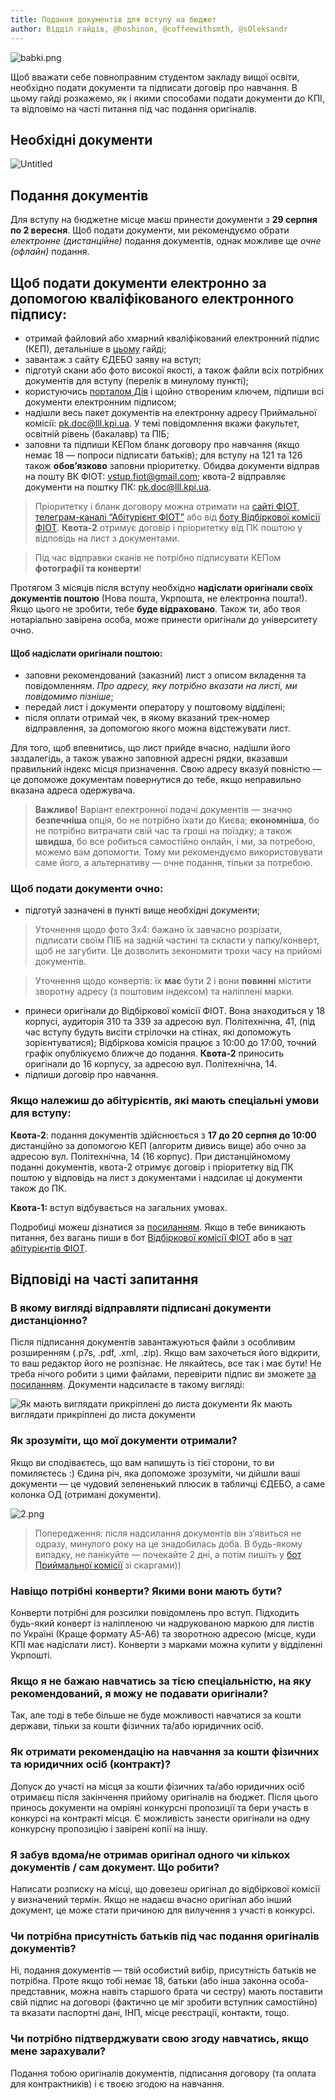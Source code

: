 ```yaml
---
title: Подання документів для вступу на бюджет
author: Відділ гайдів, @hoshinon, @coffeewithsmth, @sOleksandr  
---
```


![babki.png](https://telegra.ph/file/faa3a167439c4e28f76da.png)

Щоб вважати себе повноправним студентом закладу вищої освіти, необхідно подати документи та підписати договір про навчання. В цьому гайді розкажемо, як і якими способами подати документи до КПІ, та відповімо на часті питання під час подання оригіналів.

## Необхідні документи

![Untitled](https://telegra.ph/file/4c073a709710fa861e35d.png)

## Подання документів

Для вступу на бюджетне місце маєш принести документи з **29 серпня по 2 вересня**. Щоб подати документи, ми рекомендуємо обрати *електронне (дистанційне)* подання документів, однак можливе ще *очне (офлайн)* подання.

## Щоб подати документи електронно за допомогою кваліфікованого електронного підпису:

- отримай файловий або хмарний кваліфікований електронний підпис (КЕП), детальніше в [цьому](https://telegra.ph/obtaining-digital-signature-from-privatbank-11-11) гайді;
- завантаж з сайту ЄДЕБО заяву на вступ; 
- підготуй скани або фото високої якості, а також файли всіх потрібних документів для вступу (перелік в минулому пункті); 
- користуючись [порталом Дія](https://sign.diia.gov.ua/) і щойно створеним ключем, підпиши всі документи електронним підписом;
- надішли весь пакет документів на електронну адресу Приймальної комісії: [pk.doc@lll.kpi.ua](mailto:pk.doc@lll.kpi.ua). У темі повідомлення вкажи факультет, освітній рівень (бакалавр) та ПІБ;
- заповни та підпиши КЕПом бланк договору про навчання (якщо немає 18 — попроси підписати батьків); для вступу на 121 та 126 також **обов’язково** заповни пріоритетку. Обидва документи відправ на пошту ВК ФІОТ: [vstup.fiot@gmail.com](mailto:vstup.fiot@gmail.com); квота-2 відправляє документи на поштку ПК: [pk.doc@lll.kpi.ua](mailto:pk.doc@lll.kpi.ua).

>Пріоритетку і бланк договору можна отримати на [сайті ФІОТ](http://fiot.kpi.ua/), [телеграм-каналі “Абітурієнт ФІОТ”](https://t.me/abit_fict) або від [боту Відбіркової комісії ФІОТ](https://t.me/fiot_help_bot). **Квота-2** отримує договір і пріоритетку від ПК поштою у відповідь на лист з документами.

>Під час відправки сканів не потрібно підписувати КЕПом **фотографії та конверти**!

Протягом 3 місяців після вступу необхідно **надіслати оригінали своїх документів поштою** (Нова пошта, Укрпошта, не електронна пошта!). Якщо цього не зробити, тебе **буде відраховано**. Також ти, або твоя нотаріально завірена особа, може принести оригінали до університету очно.

#### Щоб надіслати оригінали поштою:

- заповни рекомендований (заказний) лист з описом вкладення та повідомленням. *Про адресу, яку потрібно вказати на листі, ми повідомимо пізніше*;
- передай лист і документи оператору у поштовому відділені;
- після оплати отримай чек, в якому вказаний трек-номер відправлення, за допомогою якого можна відстежувати лист.

Для того, щоб впевнитись, що лист прийде вчасно, надішли його заздалегідь, а також уважно заповнюй адресні рядки, вказавши правильний індекс місця призначення. Свою адресу вказуй повністю — це допоможе документам повернутися до тебе, якщо неправильно вказана адреса одержувача.

> **Важливо!** Варіант електронної подачі документів — значно **безпечніша** опція, бо не потрібно їхати до Києва; **економніша**, бо не потрібно витрачати свій час та гроші на поїздку; а також **швидша**, бо все  робиться самостійно онлайн, і ми, за потребою, можемо вам допомогти. Тому ми рекомендуємо використовувати саме його, а альтернативу — очне подання, тільки за потребою.
>

### Щоб подати документи очно:

- підготуй зазначені в пункті вище необхідні документи;

> Уточнення щодо фото 3х4: бажано їх завчасно розрізати, підписати своїм ПІБ на задній частині та скласти у папку/конверт, щоб не загубити. Це дозволить зекономити трохи часу на прийомі документів.
> 

> Уточнення щодо конвертів: їх **має** бути 2 і вони **повинні** містити зворотну адресу (з поштовим індексом) та наліплені марки.
> 
- принеси оригінали до Відбіркової комісії ФІОТ. Вона знаходиться у 18 корпусі, аудиторія 310 та 339 за адресою вул. Політехнічна, 41, (під час вступу будуть висіти стрілочки на стінах, які допоможуть зорієнтуватися); Відбіркова комісія працює з 10:00 до 17:00, точний графік опублікуємо ближче до подання. **Квота-2** приносить оригінали до 16 корпусу, за адресою вул. Політехнічна, 14.
- підпиши договір про навчання.

### **Якщо належиш до абітурієнтів, які мають спеціальні умови для вступу:**

**Квота-2**: подання документів здійснюється з **17 до 20 серпня до 10:00** дистанційно за допомогою КЕП (алгоритм дивись вище) або очно за адресою вул. Політехнічна, 14 (16 корпус). При дистанційномому поданні документів, квота-2 отримує договір і пріоритетку від ПК поштою у відповідь на лист з документами і надсилає ці документи також до ПК.

**Квота-1:** вступ відбувається на загальних умовах.

Подробиці можеш дізнатися за [посиланням](https://pk.kpi.ua/faq/). Якщо в тебе виникають питання, без вагань пиши в бот [Відбіркової комісії ФІОТ](https://t.me/fiot_help_bot) або в [чат абітурієнтів ФІОТ](https://t.me/abit_fict).

## Відповіді на часті запитання

### В якому вигляді відправляти підписані документи дистанціонно?

Після підписання документів завантажуються файли з особливим розширенням (.p7s, .pdf, .xml, .zip). Якщо вам захочеться його відкрити, то ваш редактор його не розпізнає. Не лякайтесь, все так і має бути! Не треба нічого робити з цими файлами, перевірити підпис ви зможете [за посиланням](https://sign.diia.gov.ua/verify). Документи надсилаєте в такому вигляді:

![Як мають виглядати прикріплені до листа документи](https://telegra.ph/file/a69fb29e66004428dbe5e.png)
Як мають виглядати прикріплені до листа документи

### Як зрозуміти, що мої документи отримали?

Якщо ви сподіваєтесь, що вам напишуть із тієї сторони, то ви помиляєтесь :) Єдина річ, яка допоможе зрозуміти, чи дійшли ваші документи — це чудовий зелененький плюсик в табличці ЄДЕБО, а саме колонка ОД (отримані документи).

![2.png](https://telegra.ph/file/443ab7b0d68ca691fed8f.png)

> Попередження: після надсилання документів він з’явиться не одразу, минулого року на це знадобилась доба. В будь-якому випадку, не панікуйте — почекайте 2 дні, а потім пишіть у [бот Приймальної комісії](https://t.me/pk_kpibot) зі скаргами))

### Навіщо потрібні конверти? Якими вони мають бути?

Конверти потрібні для розсилки повідомлень про вступ. Підходить будь-який конверт із наліпленою чи надрукованою маркою для листів по Україні (Краще формату А5-А6) та зворотною адресою (місце, куди КПІ має надіслати лист). Конверти з марками можна купити у відділенні Укрпошті.

### Якщо я не бажаю навчатись за тією спеціальністю, на яку рекомендований, я можу не подавати оригінали?

Так, але тоді в тебе більше не буде можливості навчатися за кошти держави, тільки за кошти фізичних та/або юридичних осіб.

### Як отримати рекомендацію на навчання за кошти фізичних та юридичних осіб (контракт)?

Допуск до участі на місця за кошти фізичних та/або юридичних осіб отримаєш після закінчення прийому оригіналів на бюджет. Після цього принось документи на омріяні конкурсні пропозиції та бери участь в конкурсі на контракті місця. Є можливість занести оригінали на одну конкурсну пропозицію і завірені копії на іншу.

### Я забув вдома/не отримав оригінал одного чи кількох документів / сам документ. Що робити?

Написати розписку на місці, що довезеш оригінал до відбіркової комісії у визначений термін. Якщо не надаєш вчасно оригінал або інший документ, це може стати причиною для вилучення з участі в конкурсі.

### Чи потрібна присутність батьків під час подання оригіналів документів?

Ні, подання документів — твій особистий вибір, присутність батьків не потрібна. Проте якщо тобі немає 18, батьки (або інша законна особа-представник, можна навіть старшого брата чи сестру) мають поставити свій підпис на договорі (фактично це міг зробити вступник самостійно) та вказати паспортні дані, ІНП, місце реєстрації, контакти, тощо.

### Чи потрібно підтверджувати свою згоду навчатись, якщо мене зарахували?

Подання тобою оригіналів документів, підписання договору (та оплата для контрактників) і є твоєю згодою на навчання.
